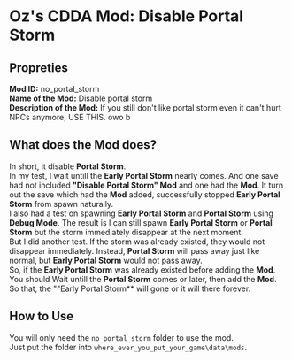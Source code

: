 # Oz's CDDA Mod: Disable Portal Storm

## Propreties

**Mod ID:** no_portal_storm  
**Name of the Mod:** Disable portal storm  
**Description of the Mod:** If you still don't like portal storm even it can't hurt NPCs anymore, USE THIS. owo b  

## What does the Mod does?

In short, it disable **Portal Storm**.  
In my test, I wait untill the **Early Portal Storm** nearly comes. And one save had not included **"Disable Portal Storm" Mod** and one had the **Mod**. It turn out the save which had the **Mod** added, successfully stopped **Early Portal Storm** from spawn naturally.  
I also had a test on spawning **Early Portal Storm** and **Portal Storm** using **Debug Mode**. The result is I can still spawn **Early Portal Storm** or **Portal Storm** but the storm immediately disappear at the next moment.  
But I did another test. If the storm was already existed, they would not disappear immediately. Instead, **Portal Storm** will pass away just like normal, but **Early Portal Storm** would not pass away.  
So, if the **Early Portal Storm** was already existed before adding the **Mod**. You should Wait untill the **Portal Storm** comes or later, then add the **Mod**. So that, the ""Early Portal Storm** will gone or it will there forever.

## How to Use

You will only need the `no_portal_storm` folder to use the mod.  
Just put the folder into `where_ever_you_put_your_game\data\mods`.
